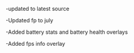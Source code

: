   -updated to latest source
  
  -Updated fp to july

  -Added battery stats and battery health overlays

  -Added fps info overlay

 
